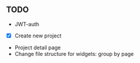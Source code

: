 ## TODO
* JWT-auth
* [x] Create new project
* Project detail page
* Change file structure for widgets: group by page
